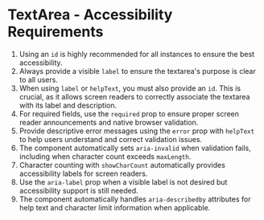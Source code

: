# TextArea - Accessibility Requirements

1. Using an `id` is highly recommended for all instances to ensure the best accessibility.
2. Always provide a visible `label` to ensure the textarea's purpose is clear to all users.
3. When using `label` or `helpText`, you must also provide an `id`. This is crucial,
      as it allows screen readers to correctly associate the textarea with its label and description.
4. For required fields, use the `required` prop to ensure proper screen reader announcements and native
      browser validation.
5. Provide descriptive error messages using the `error` prop with `helpText` to help users
      understand and correct validation issues.
6. The component automatically sets `aria-invalid` when validation fails, including when character count
      exceeds `maxLength`.
7. Character counting with `showCharCount` automatically provides accessibility labels for screen readers.
8. Use the `aria-label` prop when a visible label is not desired but accessibility support is still
      needed.
9. The component automatically handles `aria-describedby` attributes for help text and character limit
      information when applicable.
